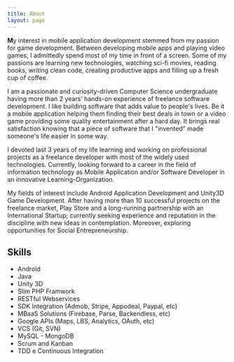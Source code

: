 ```yaml
---
title: About
layout: page
---
```

<!-- ![Profile Image]({{ site.url }}/{{ site.picture }}) -->
<!-- ![Site Logo](https://xuhaibahmad.github.io/assets/images/Logo.png?raw=true "Title") -->

<p><b>M</b>y interest in mobile application development stemmed from my passion 
for game development. Between developing mobile apps and playing video games, I 
admittedly spend most of my time in front of a screen. Some of my passions are 
learning new technologies, watching sci-fi movies, reading books, writing clean 
code, creating productive apps and filling up a fresh cup of coffee.</p>
 
<p>I am a passionate and curiosity-driven Computer Science undergraduate having 
more than 2 years’ hands-on experience of freelance software development. I like 
building software that adds value to people's lives. Be it a mobile application 
helping them finding their best deals in town or a video game providing some 
quality entertainment after a hard day. It brings real satisfaction knowing that 
a piece of software that I "invented" made someone's life easier in some way.</p>
 
<p>I devoted last 3 years of my life learning and working on professional projects 
as a freelance developer with most of the widely used technologies. Currently, 
looking forward to a career in the field of information technology as Mobile 
Application and/or Software Developer in an innovative Learning-Organization.</p>
 
<p>My fields of interest include Android Application Development and Unity3D Game 
Development. After having more than 10 successful projects on the freelance market, 
Play Store and a long-running partnership with an International Startup; currently 
seeking experience and reputation in the discipline with new ideas in contemplation. 
Moreover, exploring opportunities for Social Entrepreneurship.</p>

<h2>Skills</h2>

<ul class="skill-list">
	<li>Android</li>
	<li>Java</li>
	<li>Unity 3D</li>
	<li>Slim PHP Framwork</li>
	<li>RESTful Webservices</li>
	<li>SDK Integration (Admob, Stripe, Appodeal, Paypal, etc)</li>
	<li>MBaaS Solutions (Firebase, Parse, Backendless, etc)</li>
	<li>Google APIs (Maps, LBS, Analytics, OAuth, etc)</li>
	<li>VCS (Git, SVN)</li>
	<li>MySQL - MongoDB</li>
	<li>Scrum and Kanban</li>
	<li>TDD e Continuous Integration</li>
</ul>

